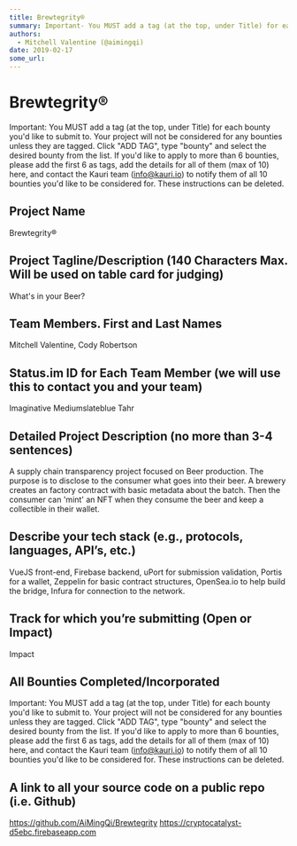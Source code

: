 ```yaml
---
title: Brewtegrity®
summary: Important- You MUST add a tag (at the top, under Title) for each bounty youd like to submit to. Your project will not be considered for any bounties unless they are tagged. Click ADD TAG, type bounty and select the desired bounty from the list. If youd like to apply to more than 6 bounties, please add the first 6 as tags, add the details for all of them (max of 10) here, and contact the Kauri team (info@kauri.io) to notify them of all 10 bounties youd like to be considered for. These instruction
authors:
  - Mitchell Valentine (@aimingqi)
date: 2019-02-17
some_url: 
---
```


# Brewtegrity®



Important: You MUST add a tag (at the top, under Title) for each bounty you'd like to submit to. Your project will not be considered for any bounties unless they are tagged. Click "ADD TAG", type  "bounty" and select the desired bounty from the list. If you'd like to apply to more than 6 bounties, please add the first 6 as tags, add the details for all of them (max of 10) here, and contact the Kauri team (info@kauri.io) to notify them of all 10 bounties you'd like to be considered for. These instructions can be deleted.

## Project Name
Brewtegrity®


## Project Tagline/Description (140 Characters Max. Will be used on table card for judging)
What's in your Beer?

## Team Members. First and Last Names
Mitchell Valentine,
Cody Robertson

## Status.im ID for Each Team Member (we will use this to contact you and your team)
Imaginative Mediumslateblue Tahr

## Detailed Project Description (no more than 3-4 sentences)
A supply chain transparency project focused on Beer production.  The purpose is to disclose to the consumer what goes into their beer.  A brewery creates an factory contract with basic metadata about the batch.  Then the consumer can 'mint' an NFT when they consume the beer and keep a collectible in their wallet.

## Describe your tech stack (e.g., protocols, languages, API’s, etc.)
VueJS front-end, Firebase backend, uPort for submission validation, Portis for a wallet, Zeppelin for basic contract structures, OpenSea.io to help build the bridge, Infura for connection to the network.


## Track for which you’re submitting (Open or Impact)
Impact

## All Bounties Completed/Incorporated

Important: You MUST add a tag (at the top, under Title) for each bounty you'd like to submit to. Your project will not be considered for any bounties unless they are tagged. Click "ADD TAG", type  "bounty" and select the desired bounty from the list. If you'd like to apply to more than 6 bounties, please add the first 6 as tags, add the details for all of them (max of 10) here, and contact the Kauri team (info@kauri.io) to notify them of all 10 bounties you'd like to be considered for. These instructions can be deleted.

## A link to all your source code on a public repo (i.e. Github)
https://github.com/AiMingQi/Brewtegrity
https://cryptocatalyst-d5ebc.firebaseapp.com



